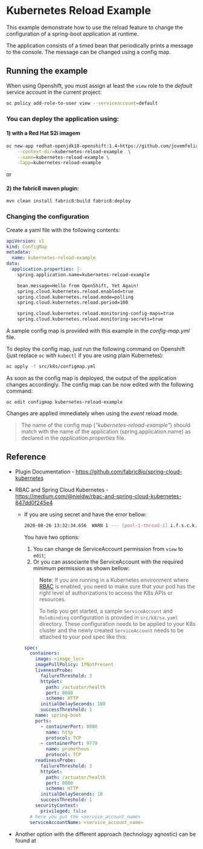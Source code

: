 # Kubernetes Reload Example

This example demonstrate how to use the reload feature to change the configuration of a spring-boot application at runtime.

The application consists of a timed bean that periodically prints a message to the console. 
The message can be changed using a config map.

## Running the example

When using Openshift, you must assign at least the `view` role to the *default* service account in the current project:

```bash
oc policy add-role-to-user view --serviceaccount=default
```

### You can deploy the application using:

#### 1) with a Red Hat S2i imagem

```bash
oc new-app redhat-openjdk18-openshift:1.4~https://github.com/jovemfelix/spring-cloud-kubernetes.git \
	--context-dir=kubernetes-reload-example  \
	--name=kubernetes-reload-example \
	-lapp=kubernetes-reload-example
```

or

#### 2) the fabric8 maven plugin:

```bash
mvn clean install fabric8:build fabric8:deploy
```

### Changing the configuration

Create a yaml file with the following contents:

```yml
apiVersion: v1
kind: ConfigMap
metadata:
  name: kubernetes-reload-example
data:
  application.properties: |-
    spring.application.name=kubernetes-reload-example

    bean.message=Hello from OpenShift, Yet Again!
    spring.cloud.kubernetes.reload.enabled=true
    spring.cloud.kubernetes.reload.mode=polling
    spring.cloud.kubernetes.reload.period=100

    spring.cloud.kubernetes.reload.monitoring-config-maps=true
    spring.cloud.kubernetes.reload.monitoring-secrets=true
```

A sample config map is provided with this example in the *config-map.yml* file.

To deploy the config map, just run the following command on Openshift (just replace `oc` with `kubectl` if you are using plain Kubernetes):

```bash
oc apply -f src/k8s/configmap.yml
```

As soon as the config map is deployed, the output of the application changes accordingly.
The config map can be now edited with the following command:

```
oc edit configmap kubernetes-reload-example
```

Changes are applied immediately when using the *event* reload mode.

> The name of the config map (*"kubernetes-reload-example"*) should match with the name of the application (spring.application.name) as declared in the *application.properties* file.



## Reference

- Plugin Documentation - https://github.com/fabric8io/spring-cloud-kubernetes

- RBAC and Spring Cloud Kubernetes - https://medium.com/@nieldw/rbac-and-spring-cloud-kubernetes-847dd0f245e4

  - If you are using secret and have the error bellow:

    ```bash
    2020-08-26 13:32:34.656  WARN 1 --- [pool-1-thread-1] i.f.s.c.k.config.SecretsPropertySource   : Can't read secret with name: [app-config] or labels [{}] in namespace:[configmap] (cause: Failure executing: GET at: https://kubernetes.default.svc/api/v1/namespaces/configmap/secrets/app-config . Message: Forbidden!Configured service account doesn't have access. Service account may have been revoked..). Ignoring
    ```

    You have two options:

    1. You can change de ServiceAccount permission from `view` to `edit`;
    2. Or you can associante the ServiceAccount with the required minimum permission as shown bellow:

    

    > **Note**: If you are running in a Kubernetes environment where [RBAC](https://kubernetes.io/docs/reference/access-authn-authz/rbac/) is enabled, you need to make sure that your pod has the right level of authorizations to access the K8s APIs or resources. 
    >
    > To help you get started, a sample `ServiceAccount` and `RoleBinding` configuration is provided in `src/k8/sa.yaml` directory. These configuration needs to be applied to your K8s cluster and the newly created `ServiceAccount` needs to be attached to your pod spec like this:

    ```yaml
    spec:
      containers:
        image: <image_loc>
        imagePullPolicy: IfNotPresent
        livenessProbe:
          failureThreshold: 3
          httpGet:
            path: /actuator/health
            port: 8080
            scheme: HTTP
          initialDelaySeconds: 180
          successThreshold: 1
        name: spring-boot
        ports:
          - containerPort: 8080
            name: http
            protocol: TCP
          - containerPort: 9779
            name: prometheus
            protocol: TCP
        readinessProbe:
          failureThreshold: 3
          httpGet:
            path: /actuator/health
            port: 8080
            scheme: HTTP
          initialDelaySeconds: 10
          successThreshold: 1
        securityContext:
          privileged: false
      # here you put the <service_account_name>
      serviceAccountName: <service_account_name>
    ```

- Another option with the different approach (technology agnostic) can be found at [](https://github.com/stakater/Reloader)